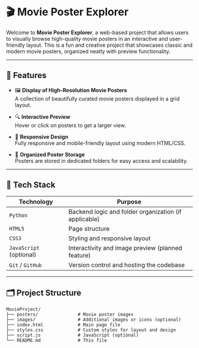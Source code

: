 # 🎬 Movie Poster Explorer

Welcome to **Movie Poster Explorer**, a web-based project that allows users to visually browse high-quality movie posters in an interactive and user-friendly layout. This is a fun and creative project that showcases classic and modern movie posters, organized neatly with preview functionality.

---

## 🌟 Features

- 🖼️ **Display of High-Resolution Movie Posters**  
  A collection of beautifully curated movie posters displayed in a grid layout.

- 🔍 **Interactive Preview**  
  Hover or click on posters to get a larger view.

- 🧱 **Responsive Design**  
  Fully responsive and mobile-friendly layout using modern HTML/CSS.

- 🧹 **Organized Poster Storage**  
  Posters are stored in dedicated folders for easy access and scalability.

---

## 🧰 Tech Stack

| Technology | Purpose |
|------------|---------|
| `Python`   | Backend logic and folder organization (if applicable) |
| `HTML5`    | Page structure |
| `CSS3`     | Styling and responsive layout |
| `JavaScript` (optional) | Interactivity and image preview (planned feature) |
| `Git` / `GitHub` | Version control and hosting the codebase |

---

## 🗂️ Project Structure

```plaintext
MovieProject/
├── posters/               # Movie poster images
├── images/                # Additional images or icons (optional)
├── index.html             # Main page file
├── styles.css             # Custom styles for layout and design
├── script.js              # JavaScript (optional)
└── README.md              # This file
